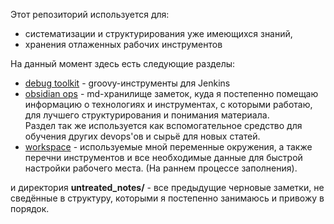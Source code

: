 Этот репозиторий используется для:
* систематизации и структурирования уже имеющихся знаний,
* хранения отлаженных рабочих инструментов

На данный момент здесь есть следующие разделы:<br>
* [debug toolkit](debug_toolkit) - groovy-инструменты для Jenkins
* [obsidian ops](obsidian_ops) - md-хранилище заметок, куда я постепенно помещаю информацию о технологиях и инструментах, с которыми работаю, для лучшего структурирования и понимания материала.<br>
Раздел так же используется как вспомогательное средство для обучения других devops'ов и сырьё для новых статей.
* [workspace](workspace) - используемые мной переменные окружения, а также перечни инструментов и все необходимые данные для быстрой настройки рабочего места. (На раннем процессе заполнения).

и директория **untreated\_notes/** - все предыдущие черновые заметки, не сведённые в структуру, которыми я постепенно занимаюсь и привожу в порядок.
